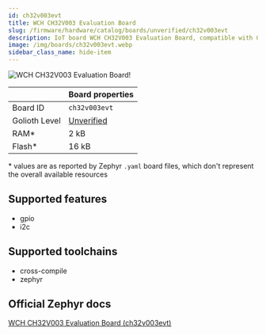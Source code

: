 ```yaml
---
id: ch32v003evt
title: WCH CH32V003 Evaluation Board
slug: /firmware/hardware/catalog/boards/unverified/ch32v003evt
description: IoT board WCH CH32V003 Evaluation Board, compatible with Golioth at unverified level.
image: /img/boards/ch32v003evt.webp
sidebar_class_name: hide-item
---
```


[//]: # (This is an auto-generated file, do not edit! Changes to it will be lost upon re-generation)

![WCH CH32V003 Evaluation Board!](/img/boards/ch32v003evt.webp "WCH CH32V003 Evaluation Board")

|                | Board properties     |
| -------------  | -------------------- |
| Board ID       | `ch32v003evt` |
| Golioth Level  | [Unverified](/firmware/hardware#unverified-boards) |
| RAM*           | 2 kB |
| Flash*         | 16 kB |

\* values are as reported by Zephyr `.yaml` board files, which don't represent the overall available resources



## Supported features

* gpio
* i2c

## Supported toolchains

* cross-compile
* zephyr

## Official Zephyr docs

[WCH CH32V003 Evaluation Board (ch32v003evt)](https://docs.zephyrproject.org/latest/boards/wch/ch32v003evt/doc/index.html)
